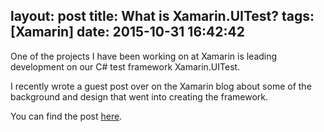 layout: post
title: What is Xamarin.UITest?
tags: [Xamarin]
date: 2015-10-31 16:42:42
---
One of the projects I have been working on at Xamarin is leading development on our C# test framework Xamarin.UITest.

I recently wrote a guest post over on the Xamarin blog about some of the background and design that went into creating the framework.

You can find the post [here](https://blog.xamarin.com/what-is-xamarin-uitest/).
